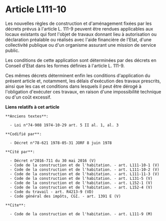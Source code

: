 # Article L111-10

Les nouvelles règles de construction et d'aménagement fixées par les décrets prévus à l'article L. 111-9 peuvent être rendues
applicables aux locaux existants qui font l'objet de travaux donnant lieu à autorisation ou déclaration préalable ou réalisés
avec l'aide financière de l'Etat, d'une collectivité publique ou d'un organisme assurant une mission de service public.

Les conditions de cette application sont déterminées par des décrets en Conseil d'Etat dans les formes définies à l'article
L. 111-9.

Ces mêmes décrets déterminent enfin les conditions d'application du présent article et, notamment, les délais d'exécution des
travaux prescrits, ainsi que les cas et conditions dans lesquels il peut être dérogé à l'obligation d'exécuter ces travaux,
en raison d'une impossibilité technique ou d'un coût excessif.

**Liens relatifs à cet article**

	**Anciens textes**:

	  - Loi n°74-908 1974-10-29 art. 5 II al. 1, al. 3

	**Codifié par**:

	  - Décret n°78-621 1978-05-31 JORF 8 juin 1978

	**Cité par**:

	  - Décret n°2016-711 du 30 mai 2016 (V)
	  - Code de la construction et de l'habitation. - art. L111-10-1 (V)
	  - Code de la construction et de l'habitation. - art. L111-10-2 (V)
	  - Code de la construction et de l'habitation. - art. L111-11-3 (V)
	  - Code de la construction et de l'habitation. - art. L131-5 (V)
	  - Code de la construction et de l'habitation. - art. L152-1 (V)
	  - Code de la construction et de l'habitation. - art. L152-4 (V)
	  - Code du travail - art. R4213-9 (VD)
	  - Code général des impôts, CGI. - art. 1391 E (V)

	**Cite**:

	  - Code de la construction et de l'habitation. - art. L111-9 (M)
